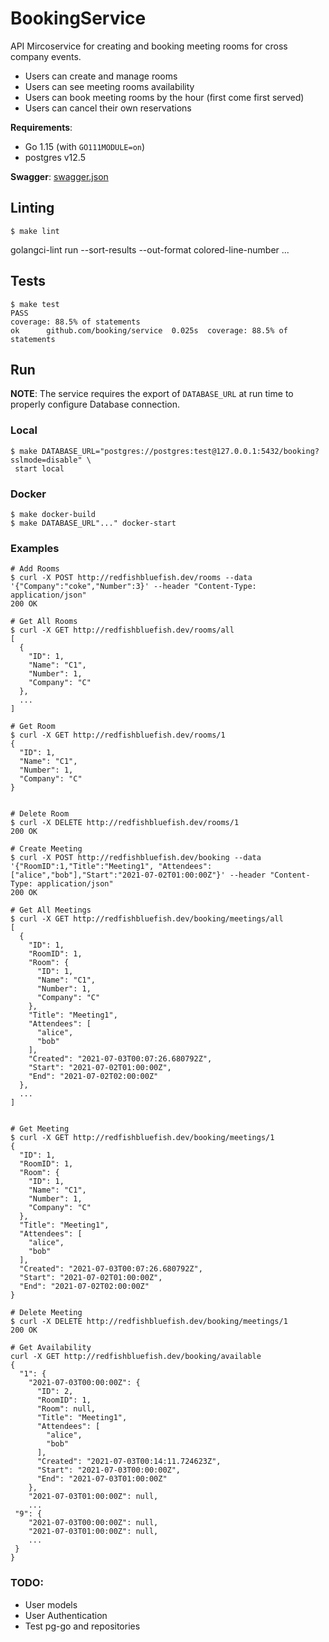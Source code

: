 # BookingService  
  
API Mircoservice for creating and booking meeting rooms for cross company events.

* Users can create and manage rooms
* Users can see meeting rooms availability  
* Users can book meeting rooms by the hour (first come first served)  
* Users can cancel their own reservations

**Requirements**:
* Go 1.15 (with `GO111MODULE=on`)
* postgres v12.5
  
**Swagger**: [swagger.json](http://ec2-54-81-59-73.compute-1.amazonaws.com/api/apidocs/?url=http://ec2-54-81-59-73.compute-1.amazonaws.com/api/swagger.json)

## Linting
```
$ make lint
```
golangci-lint run  --sort-results --out-format colored-line-number
...

## Tests

```
$ make test
PASS
coverage: 88.5% of statements
ok  	github.com/booking/service	0.025s	coverage: 88.5% of statements
```

##  Run
**NOTE**: The service requires the export of `DATABASE_URL` at run time to properly configure Database connection.

### Local
``` 
$ make DATABASE_URL="postgres://postgres:test@127.0.0.1:5432/booking?sslmode=disable" \
 start local
```

### Docker
```
$ make docker-build
$ make DATABASE_URL"..." docker-start
```

### Examples
```
# Add Rooms
$ curl -X POST http://redfishbluefish.dev/rooms --data '{"Company":"coke","Number":3}' --header "Content-Type: application/json"
200 OK

# Get All Rooms
$ curl -X GET http://redfishbluefish.dev/rooms/all
[
  {
    "ID": 1,
    "Name": "C1",
    "Number": 1,
    "Company": "C"
  },
  ...
]

# Get Room
$ curl -X GET http://redfishbluefish.dev/rooms/1
{
  "ID": 1,
  "Name": "C1",
  "Number": 1,
  "Company": "C"
}


# Delete Room
$ curl -X DELETE http://redfishbluefish.dev/rooms/1
200 OK

# Create Meeting
$ curl -X POST http://redfishbluefish.dev/booking --data '{"RoomID":1,"Title":"Meeting1", "Attendees":["alice","bob"],"Start":"2021-07-02T01:00:00Z"}' --header "Content-Type: application/json"
200 OK

# Get All Meetings
$ curl -X GET http://redfishbluefish.dev/booking/meetings/all
[
  {
    "ID": 1,
    "RoomID": 1,
    "Room": {
      "ID": 1,
      "Name": "C1",
      "Number": 1,
      "Company": "C"
    },
    "Title": "Meeting1",
    "Attendees": [
      "alice",
      "bob"
    ],
    "Created": "2021-07-03T00:07:26.680792Z",
    "Start": "2021-07-02T01:00:00Z",
    "End": "2021-07-02T02:00:00Z"
  },
  ...
]


# Get Meeting
$ curl -X GET http://redfishbluefish.dev/booking/meetings/1
{
  "ID": 1,
  "RoomID": 1,
  "Room": {
    "ID": 1,
    "Name": "C1",
    "Number": 1,
    "Company": "C"
  },
  "Title": "Meeting1",
  "Attendees": [
    "alice",
    "bob"
  ],
  "Created": "2021-07-03T00:07:26.680792Z",
  "Start": "2021-07-02T01:00:00Z",
  "End": "2021-07-02T02:00:00Z"
}

# Delete Meeting
$ curl -X DELETE http://redfishbluefish.dev/booking/meetings/1
200 OK

# Get Availability
curl -X GET http://redfishbluefish.dev/booking/available
{
  "1": {
    "2021-07-03T00:00:00Z": {
      "ID": 2,
      "RoomID": 1,
      "Room": null,
      "Title": "Meeting1",
      "Attendees": [
        "alice",
        "bob"
      ],
      "Created": "2021-07-03T00:14:11.724623Z",
      "Start": "2021-07-03T00:00:00Z",
      "End": "2021-07-03T01:00:00Z"
    },
    "2021-07-03T01:00:00Z": null,
    ...
 "9": {
    "2021-07-03T00:00:00Z": null,
    "2021-07-03T01:00:00Z": null,
    ...
 }
}
```

### TODO:
* User models
* User Authentication
* Test pg-go and repositories
